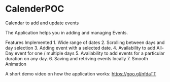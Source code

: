# CalenderPOC
Calendar to add and update events

The Application helps you in adding and managing Events.

Features Implemented
	1. Wide range of dates
	2. Scrolling between days and day selection
	3. Adding event with a selected date.
	4. Availability to add All-Day event for one / multiple days
	5. Availability to add events for a particular duration on any day.
	6. Saving and retriving events locally
	7. Smooth Animation

A short demo video on how the application works: https://goo.gl/nfdaTT